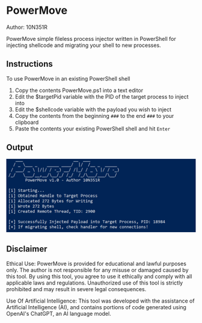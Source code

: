 # PowerMove
Author: 10N351R


PowerMove simple fileless process injector written in PowerShell for injecting shellcode and migrating your shell to new processes.

## Instructions
To use PowerMove in an existing PowerShell shell
1. Copy the contents PowerMove.ps1 into a text editor
2. Edit the $targetPid variable with the PID of the target process to inject into
3. Edit the $shellcode variable with the payload you wish to inject
4. Copy the contents from the beginning `###` to the end `###` to your clipboard
5. Paste the contents your existing PowerShell shell and hit `Enter`

## Output
![alt text](https://github.com/10N351R/PowerMove/blob/main/Images/PowerMove_output.png)

## Disclaimer
Ethical Use: PowerMove is provided for educational and lawful purposes only. The author is not responsible for any misuse or damaged caused by this tool. By using this tool, you agree to use it ethically and comply with all applicable laws and regulations. Unauthorized use of this tool is strictly prohibited and may result in severe legal consequences.

Use Of Artificial Intelligence: This tool was developed with the assistance of Artificial Intelligence (AI), and contains portions of code generated using OpenAI's ChatGPT, an AI language model.
